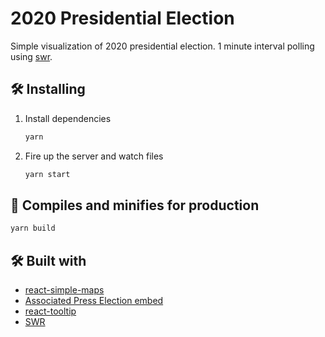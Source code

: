 # 2020 Presidential Election

Simple visualization of 2020 presidential election. 1 minute interval polling using [swr](https://swr.vercel.app/).

## 🛠 Installing

1. Install dependencies

   ```bash
   yarn
   ```

2. Fire up the server and watch files

   ```bash
   yarn start
   ```

## 🚀 Compiles and minifies for production

```bash
yarn build
```

## 🛠 Built with

- [react-simple-maps](https://www.react-simple-maps.io/)
- [Associated Press Election embed](https://interactives.ap.org/elections-2020/?date=2020-11-03&site=3963721c-31fd-40bc-aca2-c80b8ec512ec&map=geo)
- [react-tooltip](https://github.com/wwayne/react-tooltip)
- [SWR](https://swr.vercel.app/)
